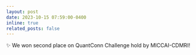 ```yaml
---
layout: post
date: 2023-10-15 07:59:00-0400 
inline: true
related_posts: false
---
```


 :sparkles: We won second place on QuantConn Challenge hold by MICCAI-CDMRI!  
